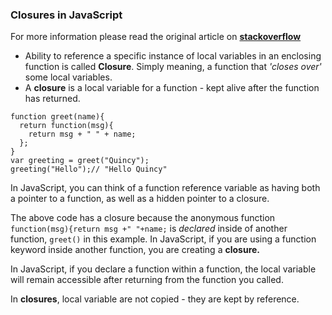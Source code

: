 ### Closures in JavaScript
For more information please read the original article on [**stackoverflow**](http://stackoverflow.com/questions/111102/how-do-javascript-closures-work)

* Ability to reference a specific instance of local variables in an enclosing function is called **Closure**. Simply meaning, a function that _'closes over'_ some local variables.
* A **closure** is a local variable for a function - kept alive after the function has returned.

```
function greet(name){
  return function(msg){
    return msg + " " + name;
  };
}
var greeting = greet("Quincy");
greeting("Hello");// "Hello Quincy"
```

In JavaScript, you can think of a function reference variable as having both a pointer to a function, as well as a hidden pointer to a closure.

The above code has a closure because the anonymous function ```function(msg){return msg +" "+name;``` is _declared_ inside of another function, ```greet()``` in this example. In JavaScript, if you are using a function keyword inside another function, you are creating a **closure.**

In JavaScript, if you declare a function within a function, the local variable will remain accessible after returning from the function you called. 

In **closures**, local variable are not copied - they are kept by reference.
